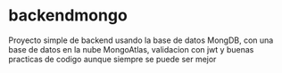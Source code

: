 # backendmongo
Proyecto simple de backend usando la base de datos MongDB, con una base de datos en la nube MongoAtlas, validacion con jwt y buenas practicas de codigo aunque siempre se puede ser mejor
